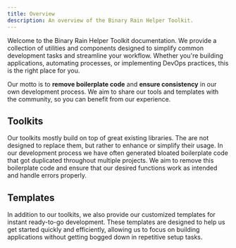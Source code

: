 ```yaml
---
title: Overview
description: An overview of the Binary Rain Helper Toolkit.
---
```


Welcome to the Binary Rain Helper Toolkit documentation. We provide a collection of utilities and components designed to simplify common development tasks and streamline your workflow. Whether you're building applications, automating processes, or implementing DevOps practices, this is the right place for you.

Our motto is to **remove boilerplate code** and **ensure consistency** in our own development process. We aim to share our tools and templates with the community, so you can benefit from our experience.

## Toolkits
Our toolkits mostly build on top of great existing libraries. The are not designed to replace them, but rather to enhance or simplify their usage. In our development process we have often generated bloated boilerplate code that got duplicated throughout multiple projects. We aim to remove this boilerplate code and ensure that our desired functions work as intended and handle errors properly.

## Templates
In addition to our toolkits, we also provide our customized templates for instant ready-to-go development. These templates are designed to help us get started quickly and efficiently, allowing us to focus on building applications without getting bogged down in repetitive setup tasks.
